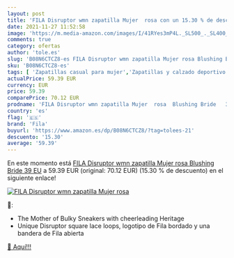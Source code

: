 ```yaml
---
layout: post
title: 'FILA Disruptor wmn zapatilla Mujer  rosa con un 15.30 % de descuento'
date: 2021-11-27 11:52:58
image: 'https://m.media-amazon.com/images/I/41RYes3mP4L._SL500_._SL400_.jpg'
comments: true
category: ofertas
author: 'tole.es'
slug: 'B08N6CTCZ8-es FILA Disruptor wmn zapatilla Mujer rosa Blushing Bride 39 EU'
sku: 'B08N6CTCZ8-es'
tags: [ 'Zapatillas casual para mujer','Zapatillas y calzado deportivo para mujer','Zapatos','Zapatos para mujer','Zapatos y complementos','fila','zapatilla', ]
actualPrice: 59.39 EUR
currency: EUR
price: 59.39
comparePrice: 70.12 EUR
prodname: 'FILA Disruptor wmn zapatilla Mujer  rosa  Blushing Bride   39 EU'
country: 'es'
flag: '🇪🇸'
brand: 'Fila'
buyurl: 'https://www.amazon.es/dp/B08N6CTCZ8/?tag=tolees-21'
descuento: '15.30'
average: '59.39'
---
```


En este momento está [FILA Disruptor wmn zapatilla Mujer  rosa  Blushing Bride   39 EU](https://www.amazon.es/dp/B08N6CTCZ8/?tag=tolees-21) a 59.39 EUR (original: 70.12 EUR) (15.30 %  de descuento) en el siguiente enlace!

[![FILA Disruptor wmn zapatilla Mujer  rosa](https://m.media-amazon.com/images/I/41RYes3mP4L._SL500_._SL400_.jpg)](https://www.amazon.es/dp/B08N6CTCZ8/?tag=tolees-21)

🔎:

- The Mother of Bulky Sneakers with cheerleading Heritage
- Unique Disruptor square lace loops, logotipo de Fila bordado y una bandera de Fila abierta

[🛒 Aquí!!!](https://www.amazon.es/dp/B08N6CTCZ8/?tag=tolees-21)
